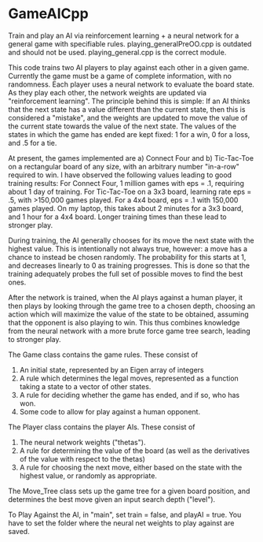 # GameAICpp
Train and play an AI via  reinforcement learning + a neural network for a general game with specifiable rules.
playing_generalPreOO.cpp is outdated and should not be used.  playing_general.cpp is the correct module.

This code trains two AI players to play against each other in a given game.  Currently the game
must be a game of complete information, with no randomness.  Each player uses a neural network
to evaluate the board state.  As they play each other, the network weights are updated via
"reinforcement learning".  The principle behind this is simple:  If an AI thinks that the next state
has a value different than the current state, then this is considered a "mistake", 
and the weights are updated to move the value of the current state towards the value of the next state.
The values of the states in which the game has ended are kept fixed: 1 for a win, 0 for a loss, and
.5 for a tie.

At present, the games implemented are a) Connect Four and b) Tic-Tac-Toe on a rectangular board of any
size, with an arbitrary number "in-a-row" required to win.  I have observed the following values leading
to good training results:  For Connect Four, 1 million games with eps = .1, requiring about 1 day of
training.  For Tic-Tac-Toe on a 3x3 board, learning rate eps = .5, with >150,000 games played.
For a 4x4 board, eps = .1 with 150,000 games played.  On my laptop, this takes about 2 minutes for a 
3x3 board, and 1 hour for a 4x4 board.  Longer training times than these lead to stronger play.

During training, the AI generally chooses for its move the next state with the highest value.  This is 
intentionally not always true, however: a move has a chance to instead be chosen randomly.  The probability
for this starts at 1, and decreases linearly to 0 as training progresses.  This is done so that the
training adequately probes the full set of possible moves to find the best ones.

After the network is trained, when the AI plays against a human player, it then plays by looking through
the game tree to a chosen depth, choosing an action which will maximize the value of the state to 
be obtained, assuming that the opponent is also playing to win.  This thus combines knowledge
from the neural network with a more brute force game tree search, leading to stronger play.

The Game class contains the game rules.  These consist of
1) An initial state, represented by an Eigen array of integers
2) A rule which determines the legal moves, represented as a function taking a state
to a vector of other states.
3) A rule for deciding whether the game has ended, and if so, who has won.
4) Some code to allow for play against a human opponent.

The Player class contains the player AIs.  These consist of 
1) The neural network weights ("thetas").
2) A rule for determining the value of the board (as well as the derivatives of the value
with respect to the thetas)
3) A rule for choosing the next move, either based on the state with the highest value, or
randomly as appropriate.

The Move_Tree class sets up the game tree for a given board position, and determines the best 
move given an input search depth ("level").

To Play Against the AI, in "main", set train = false, and playAI = true.  You have to set the folder
where the neural net weights to play against are saved.
